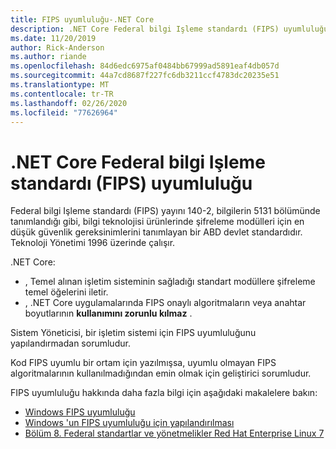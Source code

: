 ```yaml
---
title: FIPS uyumluluğu-.NET Core
description: .NET Core Federal bilgi Işleme standardı (FIPS) uyumluluğunu açıklar.
ms.date: 11/20/2019
author: Rick-Anderson
ms.author: riande
ms.openlocfilehash: 84d6edc6975af0484bb67999ad5891eaf4db057d
ms.sourcegitcommit: 44a7cd8687f227fc6db3211ccf4783dc20235e51
ms.translationtype: MT
ms.contentlocale: tr-TR
ms.lasthandoff: 02/26/2020
ms.locfileid: "77626964"
---
```

# <a name="net-core-federal-information-processing-standard-fips-compliance"></a>.NET Core Federal bilgi Işleme standardı (FIPS) uyumluluğu

Federal bilgi Işleme standardı (FIPS) yayını 140-2, bilgilerin 5131 bölümünde tanımlandığı gibi, bilgi teknolojisi ürünlerinde şifreleme modülleri için en düşük güvenlik gereksinimlerini tanımlayan bir ABD devlet standardıdır. Teknoloji Yönetimi 1996 üzerinde çalışır.

.NET Core:

* , Temel alınan işletim sisteminin sağladığı standart modüllere şifreleme temel öğelerini iletir.
* , .NET Core uygulamalarında FIPS onaylı algoritmaların veya anahtar boyutlarının **kullanımını zorunlu kılmaz** .

Sistem Yöneticisi, bir işletim sistemi için FIPS uyumluluğunu yapılandırmadan sorumludur.

Kod FIPS uyumlu bir ortam için yazılmışsa, uyumlu olmayan FIPS algoritmalarının kullanılmadığından emin olmak için geliştirici sorumludur.

FIPS uyumluluğu hakkında daha fazla bilgi için aşağıdaki makalelere bakın:

* [Windows FIPS uyumluluğu](/windows/security/threat-protection/fips-140-validation)
* [Windows 'un FIPS uyumluluğu için yapılandırılması](/windows/security/threat-protection/security-policy-settings/system-cryptography-use-fips-compliant-algorithms-for-encryption-hashing-and-signing)
* [Bölüm 8. Federal standartlar ve yönetmelikler Red Hat Enterprise Linux 7](https://access.redhat.com/documentation/en-us/red_hat_enterprise_linux/7/html/security_guide/chap-federal_standards_and_regulations)
